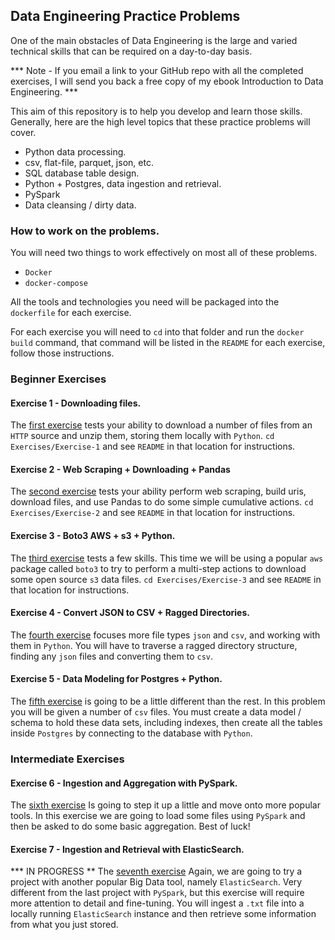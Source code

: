 ## Data Engineering Practice Problems

One of the main obstacles of Data Engineering is the large
and varied technical skills that can be required on a 
day-to-day basis.

*** Note - If you email a link to your GitHub repo with all the completed
exercises, I will send you back a free copy of my ebook Introduction to Data Engineering. ***

This aim of this repository is to help you develop and 
learn those skills. Generally, here are the high level
topics that these practice problems will cover.

- Python data processing.
- csv, flat-file, parquet, json, etc.
- SQL database table design.
- Python + Postgres, data ingestion and retrieval.
- PySpark
- Data cleansing / dirty data.

### How to work on the problems.
You will need two things to work effectively on most all
of these problems. 
- `Docker`
- `docker-compose`

All the tools and technologies you need will be packaged
  into the `dockerfile` for each exercise.

For each exercise you will need to `cd` into that folder and
run the `docker build` command, that command will be listed in
the `README` for each exercise, follow those instructions.

### Beginner Exercises

#### Exercise 1 - Downloading files.
The [first exercise](https://github.com/danielbeach/data-engineering-practice/tree/main/Exercises/Exercise-1) tests your ability to download a number of files
from an `HTTP` source and unzip them, storing them locally with `Python`.
`cd Exercises/Exercise-1` and see `README` in that location for instructions.

#### Exercise 2 - Web Scraping + Downloading + Pandas
The [second exercise](https://github.com/danielbeach/data-engineering-practice/tree/main/Exercises/Exercise-2) 
tests your ability perform web scraping, build uris, download files, and use Pandas to
do some simple cumulative actions.
`cd Exercises/Exercise-2` and see `README` in that location for instructions.

#### Exercise 3 - Boto3 AWS + s3 + Python.
The [third exercise](https://github.com/danielbeach/data-engineering-practice/tree/main/Exercises/Exercise-3) tests a few skills.
This time we  will be using a popular `aws` package called `boto3` to try to perform a multi-step
actions to download some open source `s3` data files.
`cd Exercises/Exercise-3` and see `README` in that location for instructions.

#### Exercise 4 - Convert JSON to CSV + Ragged Directories.
The [fourth exercise](https://github.com/danielbeach/data-engineering-practice/tree/main/Exercises/Exercise-4) 
focuses more file types `json` and `csv`, and working with them in `Python`.
You will have to traverse a ragged directory structure, finding any `json` files
and converting them to `csv`.

#### Exercise 5 - Data Modeling for Postgres + Python.
The [fifth exercise](https://github.com/danielbeach/data-engineering-practice/tree/main/Exercises/Exercise-5) 
is going to be a little different than the rest. In this problem you will be given a number of
`csv` files. You must create a data model / schema to hold these data sets, including indexes,
then create all the tables inside `Postgres` by connecting to the database with `Python`.


### Intermediate Exercises

#### Exercise 6 - Ingestion and Aggregation with PySpark.
The [sixth exercise](https://github.com/danielbeach/data-engineering-practice/tree/main/Exercises/Exercise-6) 
Is going to step it up a little and move onto more popular tools. In this exercise we are going
to load some files using `PySpark` and then be asked to do some basic aggregation.
Best of luck!

#### Exercise 7 - Ingestion and Retrieval with ElasticSearch.
*** IN PROGRESS **
The [seventh exercise](https://github.com/danielbeach/data-engineering-practice/tree/main/Exercises/Exercise-7) 
Again, we are going to try a project with another popular Big Data tool, namely 
`ElasticSearch`. Very different from the last project with `PySpark`, but this
exercise will require more attention to detail and fine-tuning. You will
ingest a `.txt` file into a locally running `ElasticSearch` instance and then
retrieve some information from what you just stored.
